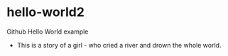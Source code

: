 # hello-world2
Github Hello World example
- This is a story of a girl - who cried a river and drown the whole world.


